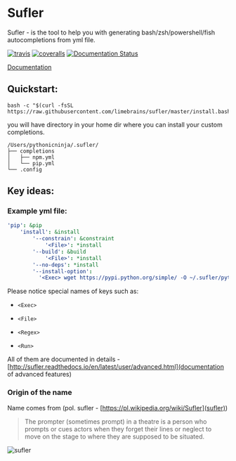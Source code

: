 # Sufler
 
Sufler - is the tool to help you with generating bash/zsh/powershell/fish autocompletions from yml file. 

[![travis](https://img.shields.io/travis/limebrains/sufler.svg)](https://travis-ci.org/limebrains/sufler)
[![coveralls](https://coveralls.io/repos/limebrains/sufler/badge.svg?branch=master&service=github)](https://coveralls.io/github/limebrains/sufler?branch=master)
[![Documentation Status](https://readthedocs.org/projects/sufler/badge/?version=latest)](http://sufler.readthedocs.io/en/latest/?badge=latest)

[Documentation](http://sufler.readthedocs.io/en/latest/?badge=latest)
 
## Quickstart:
```
bash -c "$(curl -fsSL https://raw.githubusercontent.com/limebrains/sufler/master/install.bash)"
```

you will have directory in your home dir where you can install your custom completions.
```
/Users/pythonicninja/.sufler/
├── completions
│   ├── npm.yml
│   └── pip.yml
└── .config
```

## Key ideas:

### Example yml file:
```yaml
'pip': &pip
    'install': &install
        '--constrain': &constraint
            '<File>': *install
        '--build': &build
            '<File>': *install
        '--no-deps': *install
        '--install-option':
          '<Exec> wget https://pypi.python.org/simple/ -O ~/.sufler/python_completions -c -q && cat ~/.sufler/python_completions | cut -d ">" -f 2 | cut -d "<" -f 1 | grep "^TREE~1.*"': *install
```

Please notice special names of keys such as:

- `<Exec>`

- `<File>`

- `<Regex>`

- `<Run>`

All of them are documented in details - [http://sufler.readthedocs.io/en/latest/user/advanced.html](documentation of advanced features)

### Origin of the name
Name comes from (pol. sufler - [https://pl.wikipedia.org/wiki/Sufler](sufler))  
> The prompter (sometimes prompt) in a theatre is a person who prompts or cues actors when they forget their lines or neglect to move on the stage to where they are supposed to be situated. 
 
![sufler](https://i.imgur.com/MWrtIhi.jpg)
